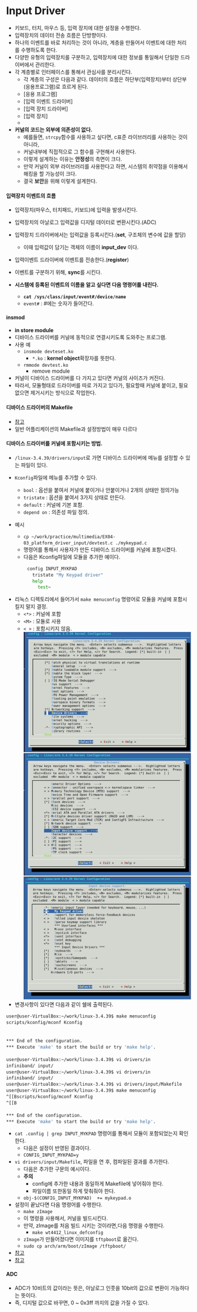 # Input Driver
- 키보드, 터치, 마우스 등, 입력 장치에 대한 설정을 수행한다.
- 입력장치의 데이터 전송 흐름은 단방향이다.
- 하나의 이벤트를 바로 처리하는 것이 아니라, 계층을 만들어서 이벤트에 대한 처리를 수행하도록 한다.
- 다양한 유형의 입력장치를 구분하고, 입력장치에 대한 정보를 통일해서 단일한 드라이버에서 관리한다.
- 각 계층별로 인터페이스를 통해서 관심사를 분리시킨다.
  - 각 계층의 구성은 다음과 같다. 데이터의 흐름은 하단부(입력장치)부터 상단부(응용프로그램)로 흐르게 된다.
  - [응용 프로그램]
  - [입력 이벤트 드라이버]
  - [입력 장치 드라이버]
  - [입력 장치]
  -
- **커널의 코드는 외부에 의존성이 없다.**
  - 예를들면, `strcpy`함수를 사용하고 싶다면, c표준 라이브러리를 사용하는 것이 아니라,
  - 커널내부에 직접적으로 그 함수를 구현해서 사용한다.
  - 이렇게 설계하는 이유는 **안정성**의 측면이 크다.
  - 만약 커널이 외부 라이브러리를 사용한다고 하면, 시스템의 취약점을 이용해서 해킹을 할 가능성이 크다.
  - 결국 **보안**을 위해 이렇게 설계한다.

#### 입력장치 이벤트의 흐름
- 입력장치(마우스, 터치패드, 키보드)에 입력을 발생시킨다.
- 입력장치의 아날로그 입력값을 디지털 데이터로 변환시킨다.(ADC)
- 입력장치 드라이버에서는 입력값을 등록시킨다.(**set**, 구조체의 변수에 값을 할당)
  - 이때 입력값이 담기는 객체의 이름이 **input_dev** 이다.
- 입력이벤트 드라이버에 이벤트를 전송한다.(**register**)
- 이벤트를 구분하기 위해, **sync**를 시킨다.

- **시스템에 등록된 이벤트의 이름을 알고 싶다면 다음 명령어를 내린다.**
  - **`cat /sys/class/input/event#/device/name`**
  - `event#` : #에는 숫자가 들어간다.

#### insmod
- **in store module**
- 디바이스 드라이버를 커널에 동적으로 연결시키도록 도와주는 프로그램.
- 사용 예
  - `insmode devteset.ko`
    - `*.ko` : **kernel object**확장자를 뜻한다.
  - `rmmode devtest.ko`
    - remove module
- 커널이 디바이스 드라이버를 다 가지고 있다면 커널의 사이즈가 커진다.
- 따라서, 모듈형태로 드라이버를 따로 가지고 있다가, 필요할때 커널에 붙이고, 필요없으면 제거시키는 방식으로 작업한다.

#### 디바이스 드라이버의 Makefile
- [참고](./multimedia/EX04-03_platform_driver_input/Makefile)
- 일반 어플리케이션의 Makefile과 설정방법이 매우 다르다

#### 디바이스 드라이버를 커널에 포함시키는 방법.
- `/linux-3.4.39/drivers/input`로 가면 디바이스 드라이버에 메뉴를 설정할 수 있는 파일이 있다.
- `Kconfig`파일에 메뉴를 추가할 수 있다.
  - `bool` : 옵션을 붙여서 커널에 붙이거나 안붙이거나 2개의 상태만 정의가능
  - `tristate` : 옵션을 붙여서 3가지 상태로 만든다.
  - `default` : 커널에 기본 포함.
  - `depend on` : 의존성 파일 정의.

- 예시
  - `cp ~/work/practice/multimedia/EX04-03_platform_driver_input/devtest.c ./mykeypad.c`
  - 명령어를 통해서 사용자가 만든 디바이스 드라이버를 커널에 포함시켰다.
  - 다음은 Kconfig파일에 모듈을 추가한 예이다.
```bash
        config INPUT_MYKPAD
          tristate "My Keypad driver"
          help
            test~
```

- 리눅스 디렉토리에서 들어가서 `make menuconfig` 명령어로 모듈을 커널에 포함시킬지 말지 결정.
  - `<*>` : 커널에 포함
  - `<M>` : 모듈로 사용
  - `< >` : 포함시키지 않음.
![make menuconfig-1](./img/makeconfig-1.JPG)
![make menuconfig-2](./img/makeconfig-2.JPG)
![make menuconfig-1](./img/makeconfig-3.JPG)
- 변경사항이 있다면 다음과 같이 쉘에 출력된다.
```bash
user@user-VirtualBox:~/work/linux-3.4.39$ make menuconfig
scripts/kconfig/mconf Kconfig


*** End of the configuration.
*** Execute 'make' to start the build or try 'make help'.

user@user-VirtualBox:~/work/linux-3.4.39$ vi drivers/in
infiniband/ input/
user@user-VirtualBox:~/work/linux-3.4.39$ vi drivers/in
infiniband/ input/
user@user-VirtualBox:~/work/linux-3.4.39$ vi drivers/input/Makefile
user@user-VirtualBox:~/work/linux-3.4.39$ make menuconfig
^[[Bscripts/kconfig/mconf Kconfig
^[[B

*** End of the configuration.
*** Execute 'make' to start the build or try 'make help'.
```

- `cat .config | grep INPUT_MYKPAD`  명령어를 통해서 모듈이 포함되었는지 확인한다.
  - 다음은 설정이 반영된 결과이다.
  - `CONFIG_INPUT_MYKPAD=y`
- `vi drivers/input/Makefile`, 파일을 연 후, 컴파일된 결과를 추가한다.
  - 다음은 추가한 구문의 예시이다.
  - **주의**
    - config에 추가한 내용과 동일하게 Makefile에 넣어줘야 한다.
    - 파일이름 또한동일 하게 맞춰줘야 한다.
  - `obj-$(CONFIG_INPUT_MYKPAD)  += mykeypad.o`
- 설정이 끝났다면 다음 명령어를 수행한다.
  - `make zImage`
  - 이 명령을 사용해서, 커널을 빌드시킨다.
  - 만약, zImage를 처음 빌드 시키는 것이라면,다음 명령을 수행한다.
    - `make wt4412_linux_defconfig`
  - `zImage`가 만들어졌다면 이미지를 `tftpboot`로 옮긴다.
  - `sudo cp arch/arm/boot/zImage /tftpboot/`
- [참고](./multimedia/kernel/Kconfig)
- [참고](./multimedia/kernel/Makefile)

#### ADC
- ADC가 10비트의 값이라는 뜻은, 아날로그 인풋을 10bit의 값으로 변환이 가능하다는 뜻이다.
- 즉, 디지털 값으로 바꾸면, 0 ~ 0x3ff 까지의 값을 가질 수 있다.
